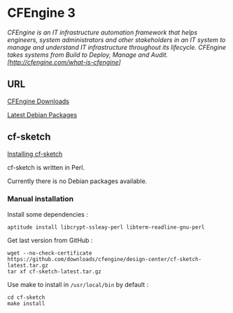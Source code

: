 
# CFEngine 3 #

_CFEngine is an IT infrastructure automation framework that helps engineers, system administrators and other stakeholders in an IT system to manage and understand IT infrastructure throughout its lifecycle. CFEngine takes systems from Build to Deploy, Manage and Audit. [<http://cfengine.com/what-is-cfengine>]_

## URL ##

[CFEngine Downloads](http://cfengine.com/downloads)

[Latest Debian Packages](http://cfengine.com/pub/apt/pool/main/c/cfengine-community/)

## cf-sketch ##

[Installing cf-sketch](https://github.com/cfengine/design-center/wiki/Installing-cfsketch)

cf-sketch is written in Perl.

Currently there is no Debian packages available.

### Manual installation ###

Install some dependencies :

```
aptitude install libcrypt-ssleay-perl libterm-readline-gnu-perl
```

Get last version from GitHub :

```
wget --no-check-certificate https://github.com/downloads/cfengine/design-center/cf-sketch-latest.tar.gz
tar xf cf-sketch-latest.tar.gz
```

Use make to install in `/usr/local/bin` by default :

```
cd cf-sketch
make install
```

